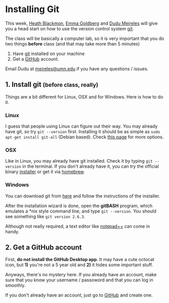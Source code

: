 # Installing Git

This week, [Heath Blackmon](http://coleoguy.github.io), [Emma Goldberg](http://eeg.github.io/lab/home.html#welcome) and [Dudu Meireles](http://www.bradpittweb.com) will give you a head start on how to use the version control system [git](https://git-scm.com).

The class will be basically a computer lab, so it is very important that you do two things **before** class (and that may take more than 5 minutes)

1. Have [git](https://git-scm.com) installed on your machine
2. Get a [GitHub](https://github.com/) account.

Email Dudu at <meireles@umn.edu> if you have any questions / issues.

## 1. Install git <small>(before class, really)</small>

Things are a bit different for Linux, OSX and for Windows. Here is how to do it.

### Linux
I guess that people using Linux can figure out their way. You may already have git, so try `git --version` first. Installing it should be as simple as `sudo apt-get install git-all` (Debian based). Check [this page](http://git-scm.com/download/linux) for more options.


### OSX
Like in Linux, you may already have git installed. Check it by typing `git --version` in the terminal. If you don't already have it, you can try the official binary [installer](http://git-scm.com/download/mac) or get it via [homebrew](http://brew.sh).


### Windows
You can download git from [here](https://git-for-windows.github.io) and follow the instructions of the installer.

After the installation wizard is done, open the __gitBASH__ program, which emulates a *nix style command line, and type `git --version`. You should see something like `git version 2.6.3`. 

Although not really required, a text editor like [notepad++](https://notepad-plus-plus.org) can come in handy.

## 2. Get a GitHub account

First, __do not install the GitHub Desktop app__. It may have a cute octocat icon, but **1)** you're not a 5 year old and **2)** it hides some important stuff.

Anyways, there's no mystery here. If you already have an account, make sure that you know your username / passoword and that you can log in smoothly.

If you don't already have an account, just go to [GitHub](https://github.com/) and create one.


